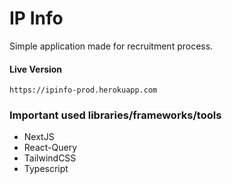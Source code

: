 # IP Info

Simple application made for recruitment process.

#### Live Version

```
https://ipinfo-prod.herokuapp.com
```

### Important used libraries/frameworks/tools

- NextJS
- React-Query
- TailwindCSS
- Typescript
